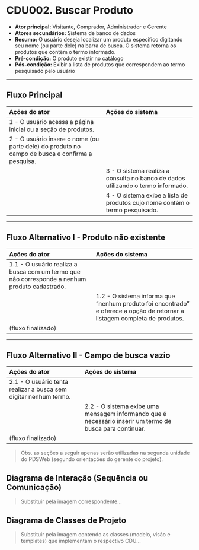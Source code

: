 # CDU002. Buscar Produto

- **Ator principal:** Visitante, Comprador, Administrador e Gerente  
- **Atores secundários:** Sistema de banco de dados  
- **Resumo:** O usuário deseja localizar um produto específico digitando seu nome (ou parte dele) na barra de busca. O sistema retorna os produtos que contêm o termo informado.  
- **Pré-condição:** O produto existir no catálogo  
- **Pós-condição:** Exibir a lista de produtos que correspondem ao termo pesquisado pelo usuário  

---

## Fluxo Principal

| Ações do ator | Ações do sistema |
| :------------- | :---------------- |
| 1 - O usuário acessa a página inicial ou a seção de produtos. | |
| 2 - O usuário insere o nome (ou parte dele) do produto no campo de busca e confirma a pesquisa. | |
| | 3 - O sistema realiza a consulta no banco de dados utilizando o termo informado. |
| | 4 - O sistema exibe a lista de produtos cujo nome contém o termo pesquisado. |

---

## Fluxo Alternativo I - Produto não existente

| Ações do ator | Ações do sistema |
| :------------- | :---------------- |
| 1.1 - O usuário realiza a busca com um termo que não corresponde a nenhum produto cadastrado. | |
| | 1.2 - O sistema informa que “nenhum produto foi encontrado” e oferece a opção de retornar à listagem completa de produtos. |
| (fluxo finalizado) | |

---

## Fluxo Alternativo II - Campo de busca vazio

| Ações do ator | Ações do sistema |
| :------------- | :---------------- |
| 2.1 - O usuário tenta realizar a busca sem digitar nenhum termo. | |
| | 2.2 - O sistema exibe uma mensagem informando que é necessário inserir um termo de busca para continuar. |
| (fluxo finalizado) | |


> Obs. as seções a seguir apenas serão utilizadas na segunda unidade do PDSWeb (segundo orientações do gerente do projeto).

## Diagrama de Interação (Sequência ou Comunicação)

> Substituir pela imagem correspondente...

## Diagrama de Classes de Projeto

> Substituir pela imagem contendo as classes (modelo, visão e templates) que implementam o respectivo CDU...
